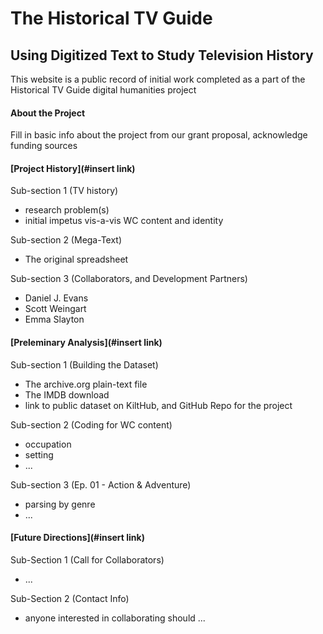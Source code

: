 # The Historical TV Guide
## Using Digitized Text to Study Television History 

This website is a public record of initial work completed as a part of the Historical TV Guide digital humanities project

#### About the Project

Fill in basic info about the project from our grant proposal, acknowledge funding sources

#### [Project History](#insert link)

Sub-section 1 (TV history)
- research problem(s)
- initial impetus vis-a-vis WC content and identity

Sub-section 2 (Mega-Text) 
- The original spreadsheet

Sub-section 3 (Collaborators, and Development Partners)
- Daniel J. Evans
- Scott Weingart
- Emma Slayton

#### [Preleminary Analysis](#insert link)

Sub-section 1 (Building the Dataset)
- The archive.org plain-text file
- The IMDB download
- link to public dataset on KiltHub, and GitHub Repo for the project

Sub-section 2 (Coding for WC content)
- occupation
- setting
- ...

Sub-section 3 (Ep. 01 - Action & Adventure)
- parsing by genre
- ...

#### [Future Directions](#insert link)

Sub-Section 1 (Call for Collaborators)
- ... 

Sub-Section 2 (Contact Info)
- anyone interested in collaborating should ... 

